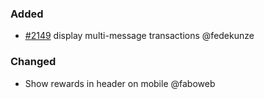 ### Added

- [\#2149](https://github.com/cosmos/voyager/issues/2149) display multi-message transactions @fedekunze

### Changed

- Show rewards in header on mobile @faboweb
